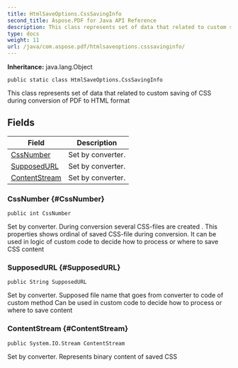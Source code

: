 ```yaml
---
title: HtmlSaveOptions.CssSavingInfo
second_title: Aspose.PDF for Java API Reference
description: This class represents set of data that related to custom saving of CSS during conversion of PDF to HTML format
type: docs
weight: 11
url: /java/com.aspose.pdf/htmlsaveoptions.csssavinginfo/
---
```

**Inheritance:**
java.lang.Object
```
public static class HtmlSaveOptions.CssSavingInfo
```

This class represents set of data that related to custom saving of CSS during conversion of PDF to HTML format
## Fields

| Field | Description |
| --- | --- |
| [CssNumber](#CssNumber) | Set by converter. |
| [SupposedURL](#SupposedURL) | Set by converter. |
| [ContentStream](#ContentStream) | Set by converter. |
### CssNumber {#CssNumber}
```
public int CssNumber
```


Set by converter. During conversion several CSS-files are created . This properties shows ordinal of saved CSS-file during conversion. It can be used in logic of custom code to decide how to process or where to save CSS content

### SupposedURL {#SupposedURL}
```
public String SupposedURL
```


Set by converter. Supposed file name that goes from converter to code of custom method Can be used in custom code to decide how to process or where to save content

### ContentStream {#ContentStream}
```
public System.IO.Stream ContentStream
```


Set by converter. Represents binary content of saved CSS

